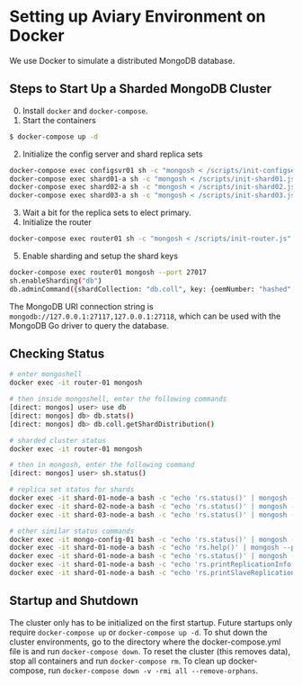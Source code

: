 # Setting up Aviary Environment on Docker

We use Docker to simulate a distributed MongoDB database.

## Steps to Start Up a Sharded MongoDB Cluster

0. Install `docker` and `docker-compose`.
1. Start the containers
```bash
$ docker-compose up -d
```
2. Initialize the config server and shard replica sets
```bash
docker-compose exec configsvr01 sh -c "mongosh < /scripts/init-configserver.js"
docker-compose exec shard01-a sh -c "mongosh < /scripts/init-shard01.js"
docker-compose exec shard02-a sh -c "mongosh < /scripts/init-shard02.js"
docker-compose exec shard03-a sh -c "mongosh < /scripts/init-shard03.js"
```
3. Wait a bit for the replica sets to elect primary.
4. Initialize the router
```bash
docker-compose exec router01 sh -c "mongosh < /scripts/init-router.js"
```
5. Enable sharding and setup the shard keys
```bash
docker-compose exec router01 mongosh --port 27017
sh.enableSharding("db")
db.adminCommand({shardCollection: "db.coll", key: {oemNumber: "hashed", zipCode: 1, supplierId: 1}})
```
<!-- sh.enableSharding("MyDatabase") -->
<!-- db.adminCommand({shardCollection: "MyDatabase.MyCollection", key: {oemNumber: "hashed", zipCode: 1, supplierId: 1}}) -->

The MongoDB URI connection string is `mongodb://127.0.0.1:27117,127.0.0.1:27118`, which can be used with the MongoDB Go driver to query the database.

## Checking Status

```bash
# enter mongoshell
docker exec -it router-01 mongosh

# then inside mongoshell, enter the following commands
[direct: mongos] user> use db
[direct: mongos] db> db.stats()
[direct: mongos] db> db.coll.getShardDistribution()
```
<!-- [direct: mongos] user> use MyDatabase -->
<!-- [direct: mongos] MyDatabase> db.stats() -->
<!-- [direct: mongos] MyDatabase> db.MyCollection.getShardDistribution() -->

```bash
# sharded cluster status
docker exec -it router-01 mongosh

# then in mongosh, enter the following command
[direct: mongos] user> sh.status()
```

```bash
# replica set status for shards
docker exec -it shard-01-node-a bash -c "echo 'rs.status()' | mongosh --port 27017" 
docker exec -it shard-02-node-a bash -c "echo 'rs.status()' | mongosh --port 27017" 
docker exec -it shard-03-node-a bash -c "echo 'rs.status()' | mongosh --port 27017" 
```

```bash
# other similar status commands
docker exec -it mongo-config-01 bash -c "echo 'rs.status()' | mongosh --port 27017"
docker exec -it shard-01-node-a bash -c "echo 'rs.help()' | mongosh --port 27017"
docker exec -it shard-01-node-a bash -c "echo 'rs.status()' | mongosh --port 27017" 
docker exec -it shard-01-node-a bash -c "echo 'rs.printReplicationInfo()' | mongosh --port 27017" 
docker exec -it shard-01-node-a bash -c "echo 'rs.printSlaveReplicationInfo()' | mongosh --port 27017"
```

## Startup and Shutdown

The cluster only has to be initialized on the first startup.
Future startups only require `docker-compose up` or `docker-compose up -d`.
To shut down the cluster environments, go to the directory where the docker-compose.yml file is and run `docker-compose down`.
To reset the cluster (this removes data), stop all containers and run `docker-compose rm`.
To clean up docker-compose, run `docker-compose down -v -rmi all --remove-orphans`.